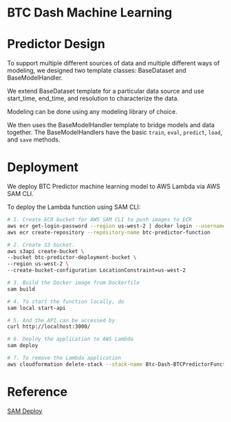 # BTC Dash Machine Learning

# Predictor Design

To support multiple different sources of data and multiple different ways of modeling, we designed  two template classes: BaseDataset and BaseModelHandler.

We extend BaseDataset template for a particular data source and use start_time, end_time, and resolution to characterize the data.

Modeling can be done using any modeling library of choice.

We then uses the BaseModelHandler template to bridge models and data together. The BaseModelHandlers have the basic `train`, `eval`, `predict`, `load`, and `save` methods.

# Deployment
We deploy BTC Predictor machine learning model to AWS Lambda via AWS SAM CLI.

To deploy the Lambda function using SAM CLI:
```bash
# 1. Create ECR bucket for AWS SAM CLI to push images to ECR
aws ecr get-login-password --region us-west-2 | docker login --username AWS --password-stdin ${AWS ACCOUNT NUMBER}.dkr.ecr.us-west-2.amazonaws.com
aws ecr create-repository --repository-name btc-predictor-function

# 2. Create S3 bucket.
aws s3api create-bucket \
--bucket btc-predictor-deployment-bucket \
--region us-west-2 \
--create-bucket-configuration LocationConstraint=us-west-2

# 3. Build the Docker image from Dockerfile
sam build

# 4. To start the function locally, do
sam local start-api

# 5. And the API can be accessed by
curl http://localhost:3000/

# 6. Deploy the application to AWS Lambda
sam deploy

# 7. To remove the Lambda application
aws cloudformation delete-stack --stack-name Btc-Dash-BTCPredictorFunctionAndApi
```

# Reference
[SAM Deploy](https://docs.aws.amazon.com/serverless-application-model/latest/developerguide/sam-cli-command-reference-sam-deploy.html)